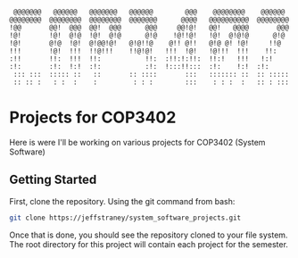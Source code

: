```
 @@@@@@@   @@@@@@   @@@@@@@   @@@@@@        @@@    @@@@@@@@    @@@@@@   
@@@@@@@@  @@@@@@@@  @@@@@@@@  @@@@@@@      @@@@   @@@@@@@@@@  @@@@@@@@  
!@@       @@!  @@@  @@!  @@@      @@@     @@!@!   @@!   @@@@       @@@  
!@!       !@!  @!@  !@!  @!@      @!@    !@!!@!   !@!  @!@!@      @!@   
!@!       @!@  !@!  @!@@!@!   @!@!!@    @!! @!!   @!@ @! !@!     !!@    
!!!       !@!  !!!  !!@!!!    !!@!@!   !!!  !@!   !@!!!  !!!    !!:     
:!!       !!:  !!!  !!:           !!:  :!!:!:!!:  !!:!   !!!   !:!      
:!:       :!:  !:!  :!:           :!:  !:::!!:::  :!:    !:!  :!:       
 ::: :::  ::::: ::   ::       :: ::::       :::   ::::::: ::  :: :::::  
 :: :: :   : :  :    :         : : :        :::    : : :  :   :: : :::
```

# Projects for COP3402
Here is were I'll be working on various projects for COP3402 (System Software)

## Getting Started

First, clone the repository. Using the git command from bash:

```bash
git clone https://jeffstraney/system_software_projects.git
```

Once that is done, you should see the repository cloned to your file system.
The root directory for this project will contain each project for the semester.